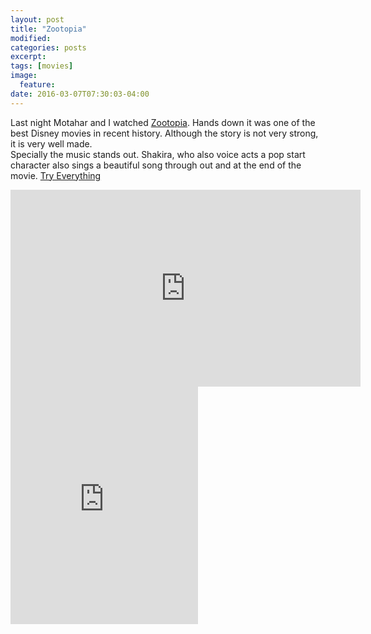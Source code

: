 ```yaml
---
layout: post
title: "Zootopia"
modified:
categories: posts
excerpt:
tags: [movies]
image:
  feature:
date: 2016-03-07T07:30:03-04:00
---
```


Last night Motahar and I watched [Zootopia](http://letterboxd.com/film/zootopia/).
Hands down it was one of the best Disney movies in recent history. Although the story is not very strong, it is very well made.   
Specially the music stands out. Shakira, who also voice acts a pop start character also sings a beautiful song through out and at the end of the movie. [Try Everything](https://open.spotify.com/track/4THhG6r7WNnh5j8AtiUiSI)

<iframe width="560" height="315" src="https://www.youtube.com/embed/X-NTFFTDrNs" frameborder="0" allowfullscreen></iframe>

<iframe src="https://embed.spotify.com/?uri=spotify%3Atrack%3A4THhG6r7WNnh5j8AtiUiSI" width="300" height="380" frameborder="0" allowtransparency="true"></iframe>
